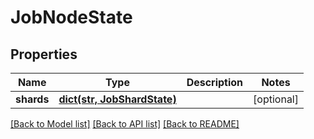 # JobNodeState

## Properties
Name | Type | Description | Notes
------------ | ------------- | ------------- | -------------
**shards** | [**dict(str, JobShardState)**](JobShardState.md) |  | [optional] 

[[Back to Model list]](../README.md#documentation-for-models) [[Back to API list]](../README.md#documentation-for-api-endpoints) [[Back to README]](../README.md)



